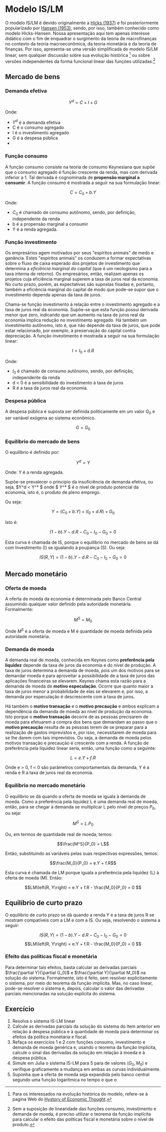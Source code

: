 # Modelo IS/LM

O modelo IS/LM é devido originalmente a [Hicks (1937)](https://doi.org/10.2307/1907242) e foi posteriormente popularizado por [Hansen (1953)](https://archive.org/details/AGUIDETOKEYNESBYALVINH.HANSEN/mode/2up), sendo, por isso, também conhecido como modelo Hicks-Hansen.  Nossa apresentação aqui tem apenas interesse didático com o fim de enquadrar o surgimento da teoria de macrofinanças no contexto da teoria macroeconômica, da teoria monetária e da teoria de finanças.  Por isso, apresenta-se uma versão simplificada do modelo IS/LM linear, sem qualquer discussão sobre sua evolução histórica [^1] ou sobre versões independentes da forma funcional linear das funções utilizadas.[^2]


## Mercado de bens

### Demanda efetiva

$$Y^d = C + I + G$$

Onde:

- $Y^d$ é a demanda efetiva
- C é o consumo agregado
- I é o investimento agregado
- G é a despesa pública
-
### Função consumo

A função consumo consiste na teoria de consumo Keynesiana que supõe que o consumo agregado é função crescente da renda, mas com derivada inferior a 1.  Tal derivada é cognominada de **propensão marginal a consumir**.  A função consumo é mostrada a seguir na sua formulação linear:

$$C = C_0 + b.Y$$

Onde:
- $C_0$ é chamado de consumo autônomo, sendo, por definição, independente da renda
- b é a propensão marginal a consumir
- Y é a renda agregada.

### Função investimento

Os empresários agem motivados por seus "espíritos animais" de medo e ganância.  Estes "espíritos animais" os conduzem a formar expectativas sobre o fluxo de caixa esperado dos projetos de investimento que determina a *eficiência marginal do capital* (que é um neologismo para a taxa interna de retorno).  Os empresários, então, realizam apenas os projetos cuja eficiência marginal superem a taxa de juros real da economia.  No curto prazo, porém, as expectativas são supostas fixadas e, portanto, também a eficiência marginal do capital de modo que pode-se supor que o investimento dependa apenas da taxa de juros.

Chama-se função investimento à relação entre o investimento agregado e a taxa de juros real da economia.  Supõe-se que esta função possui derivada menor que zero, indicando que um aumento na taxa de juros real da economia implica redução no investimento agregado.  Há também um investimento autônomo, isto é, que não depende da taxa de juros, que pode estar relacionado, por exemplo, à preservação do capital contra depreciação.  A função investimento é mostrada a seguir na sua formulação linear:

$$I = I_0 + d.R$$

Onde:
- $I_0$ é chamado de consumo autônomo, sendo, por definição, independente da renda
- d < 0  é a sensibilidade do investimento à taxa de juros
- R é a taxa de  juros real da economia.

### Despesa pública

A despesa pública é suposta ser definida politicamente em um valor $G_0$ e ser variável exógena ao sistema econômico.

$$G = G_0$$

### Equilíbrio do mercado de bens

O equilíbrio é definido por:

$$Y^d = Y$$

Onde:
Y é a renda agregada.

Supõe-se prevalecer o princípio da insuficiência de demanda efetiva, ou seja, $Y^d < Y^* $ onde $ Y^* $ é o nível de produto potencial da economia, isto é, o produto de pleno emprego. 

Ou seja:

$$Y = \left(C_0 + b. Y\right) + \left(I_0 + d. R\right) + G_0$$ 

Isto é:

$$\left(1 - b\right).Y - d.R - C_0 - I_0 - G_0 = 0 $$

Esta curva é chamada de IS, porque o equilíbrio no mercado de bens se dá com Investimento (I) se igualando à poupança (S).  Ou seja:

$$IS\left(R, Y\right) =  \left(1 - b\right).Y - d.R - C_0 - I_0 - G_0 = 0 $$



## Mercado monetário

### Oferta de moeda
A oferta de moeda da economia é determinada pelo Banco Central assumindo qualquer valor definido pela autoridade monetária.  Formalmente:

$$M^S = M_0$$

Onde $M^S$ é a oferta de moeda e M é quantidade de moeda definida pela autoridade monetária.

### Demanda de moeda

A demanda real de moeda, conhecida em Keynes como **preferência pela liquidez** depende da taxa de juros da economia e do nível de produção.  A taxa de juros determina a demanda de moeda, pois um dos motivos para se demandar moeda é para aproveitar a possibilidade de a taxa de juros das aplicações financeiras se elevarem.  Keynes chama esta razão para a demanda de moeda de **motivo especulação**.  Ocorre que quanto maior a taxa de juros menor a probabilidade de elas se elevarem e, por isso, a demanda por especulação é descrescente com a taxa de juros.

Há também o **motivo transação** e o **motivo precaução** e ambos explicam a dependência da demanda de moeda ao nível de produção da economia.  Isto porque o **motivo transação** decorre de as pessoas precisarem de moeda para efetuarem a compra dos bens que demandam ao passo que o **motivo precaução** resulta de as pessoas terem de se preparar para a realização de gastos imprevistos e, por isso, necessitarem de moeda para se lhe darem com tais imprevistos.  Ou seja, a demanda de moeda pelos motivos transação e precaução é crescente com a renda.  A função de preferência pela liquidez linear seria, então, uma função como a seguinte:

$$L = e.Y + f.R$$

Onde e > 0, f < 0 são parâmetros comportamentais da demanda, Y é a renda e R a taxa de juros real da economia.

### Equilíbrio no mercado monetário

O equilíbrio se dá quando a oferta de moeda se iguala à demanda de moeda.  Como a preferência pela liquidez L é uma demanda real de moeda, então, para se chegar à demanda se multiplicar L pelo nível de preços $P_0$, ou seja:

$$M^S = L.P_0$$

Ou, em termos de quantidade real de moeda, temos:

$$\frac{M^S}{P_0} = L$$


Então, substituindo as variáveis pelas suas respectivas expressões, temos:

$$\frac{M_0}{P_0} = e.Y + f.R$$

Esta curva é chamada de LM porque iguala a preferência pela liquidez (L) à oferta de moeda (M).  Então:

$$LM\left(R, Y\right) =  e.Y + f.R - \frac{M_0}{P_0} = 0 $$


## Equilíbrio de curto prazo

O equilíbrio de curto prazo se dá quando a renda Y e a taxa de juros R se mostram compatíveis com a LM e com a IS. Ou seja, resolvendo o sistema a seguir:

$$IS\left(R, Y\right) =  \left(1 - b\right).Y - d.R - C_0 - I_0 - G_0 = 0 $$
$$LM\left(R, Y\right) =  e.Y + f.R - \frac{M_0}{P_0} = 0 $$

### Efeito das políticas fiscal e monetária
Para determinar tais efeitos, basta calcular as derivadas parciais $\frac{\partial Y}{\partial G_0}$ e $\frac{\partial Y}{\partial M_0}$ na solução do sistema.  Formalmente, isto é feito, sem resolver explicitamente o sistema, por meio do teorema da função implícita.  Mas, no caso linear, pode-se resolver o sistema e, depois, calcular o valor das derivadas parciais mencionadas na solução explícita do sistema.

## Exercício

1. Resolva o sistema IS-LM linear
2. Calcule as derivadas parciais da solução do sistema do item anterior em relação à despesa pública e à quantidade de moeda para determinar os efeitos da política monetária e fiscal.
3. Refaça os exercícios 1 e 2 com funções consumo, investimento e demanda de moeda genérica e, usando o teorema  da função implícita, calcule o sinal das derivadas da solução em relação à moeda e à despesa pública.
4. Simule em Julia o sistema IS-LM para 5 para de valores $\left(G_0, M_0\right)$ e verifique graficamente a mudança em ambas as curvas individualmente.
5. Suponha que a oferta de moeda seja expandida pelo banco central segundo uma função logarítmica no tempo e que o  

[^1]: Para os interessados na evolução histórica do modelo, refere-se à pagina Web do [Hystory of Economic Thought](https://www.hetwebsite.net/het/essays/keynes/hickshansen.htm).
[^2]: Sem a suposição de linearidade das funções consumo, investimento e demanda de moeda, é preciso utilizar o teorema da função implícita para calcular o efeito das políticas fiscal e monetária sobre o nível de produto.
